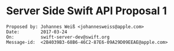# Server Side Swift API Proposal 1

```
Proposed by: Johannes Weiß <johannesweiss@apple.com>
Date:        2017-03-24
On:          swift-server-dev@swift.org
Message-id:  <2B4039B3-68B6-46C2-87E6-09A29D09EEAE@apple.com>
```

